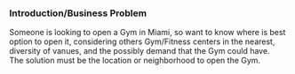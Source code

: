 ### Introduction/Business Problem

Someone is looking to open a Gym in Miami, so want to know where is best option to open it, considering others Gym/Fitness centers in the nearest, diversity of vanues, and the possibly demand that the Gym could have. <br>
The solution must be the location or neighborhood to open the Gym. 
